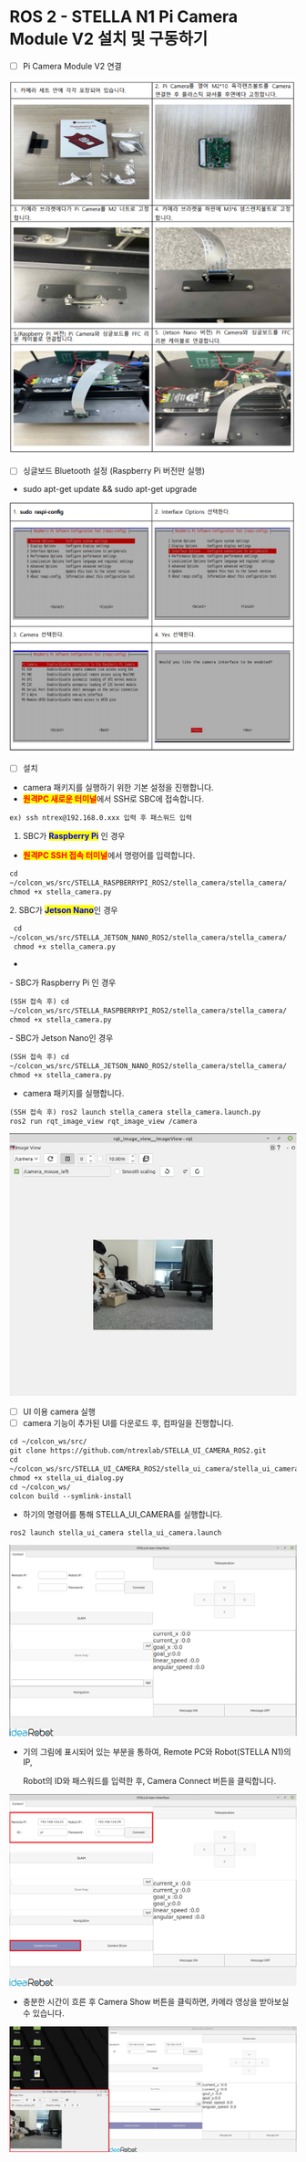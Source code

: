 # ROS 2 - STELLA N1 Pi Camera Module V2 설치 및 구동하기

* [ ] Pi Camera Module V2 연결

![](../../.gitbook/assets/057.png)

* [ ] 싱글보드 Bluetooth 설정 (Raspberry Pi 버전만 실행)

<!---->

* sudo apt-get update && sudo apt-get upgrade

![](../../.gitbook/assets/058.png)

* [ ] 설치 &#x20;

<!---->

* camera 패키지를 실행하기 위한 기본 설정을 진행합니다.&#x20;
* <mark style="color:red;">**원격PC 새로운 터미널**</mark>에서 SSH로 SBC에 접속합니다.

```
ex) ssh ntrex@192.168.0.xxx 입력 후 패스워드 입력
```

1. &#x20;SBC가 <mark style="color:blue;">**Raspberry Pi**</mark> 인 경우&#x20;

* <mark style="color:red;">**원격PC SSH 접속 터미널**</mark>에서 명령어를 입력합니다. &#x20;

```
cd ~/colcon_ws/src/STELLA_RASPBERRYPI_ROS2/stella_camera/stella_camera/
chmod +x stella_camera.py
```

2\.   SBC가 <mark style="color:blue;">**Jetson Nano**</mark>인 경우&#x20;

```
 cd ~/colcon_ws/src/STELLA_JETSON_NANO_ROS2/stella_camera/stella_camera/
 chmod +x stella_camera.py
```

*

&#x20;      \-  SBC가 Raspberry Pi 인 경우&#x20;

```
(SSH 접속 후) cd ~/colcon_ws/src/STELLA_RASPBERRYPI_ROS2/stella_camera/stella_camera/
chmod +x stella_camera.py
```

&#x20;      \- SBC가 Jetson Nano인 경우&#x20;

```
(SSH 접속 후) cd ~/colcon_ws/src/STELLA_JETSON_NANO_ROS2/stella_camera/stella_camera/
chmod +x stella_camera.py
```



* camera 패키지를 실행합니다.

```
(SSH 접속 후) ros2 launch stella_camera stella_camera.launch.py
ros2 run rqt_image_view rqt_image_view /camera
```

![](<../../.gitbook/assets/Screenshot from 2021-10-29 14-58-26 (1).png>)

* [ ] UI 이용 camera 실행&#x20;
* [ ] camera 기능이 추가된 UI를 다운로드 후, 컴파일을 진행합니다.

```
cd ~/colcon_ws/src/
git clone https://github.com/ntrexlab/STELLA_UI_CAMERA_ROS2.git
cd ~/colcon_ws/src/STELLA_UI_CAMERA_ROS2/stella_ui_camera/stella_ui_camera/
chmod +x stella_ui_dialog.py
cd ~/colcon_ws/
colcon build --symlink-install
```

* 하기의 명령어를 통해 STELLA\_UI\_CAMERA를 실행합니다.&#x20;

```
ros2 launch stella_ui_camera stella_ui_camera.launch
```

![](<../../.gitbook/assets/Screenshot from 2021-10-29 14-26-49.png>)

*   기의 그림에 표시되어 있는 부분을 통하여, Remote PC와 Robot(STELLA N1)의 IP,

    &#x20;Robot의 ID와 패스워드를 입력한 후, Camera Connect 버튼을 클릭합니다.&#x20;

![](<../../.gitbook/assets/Screenshot from 2021-10-29 14-57-00.png>)

* 충분한 시간이 흐른 후 Camera Show 버튼을 클릭하면, 카메라 영상을 받아보실 수 있습니다.

![](<../../.gitbook/assets/Screenshot from 2021-10-29 14-57-13.png>)

